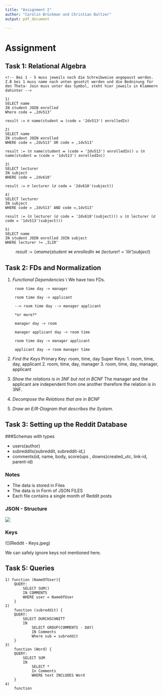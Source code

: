 ```yaml
---
title: "Assignment 2"
author: "Carolin Brückman und Christian Baltzer"
output: pdf_document

---
```



# Assignment 
## Task 1: Relational Algebra

```{SQL} 
<!-- Bei 1 - 5 muss jeweils noch die Schreibweise angepasst werden. Z.B bei 1 muss name nach unten gesetzt werden und die Bedninung für den Theta- Join muss unter das Symbol, steht hier jeweils in Klammern dahinter -->

1) 
SELECT name 
IN student JOIN enrolled
Where code = ‚2dv513‘  

result := 𝜋 name(student ⋈ (code = '2dv513') enrolledIn)

2)
SELECT name 
IN student JOIN enrolled
WHERE code = ‚2dv513‘ OR code = ‚1dv513‘

result := (𝜋 name(student ⋈ (code = '2dv513') enrolledIn)) ∪ (𝜋 name(student ⋈ (code = '1dv513') enrolledIn))

3) 
SELECT lecturer
IN subject
WHERE code = ‚2dv610‘

result := 𝜋 lecturer (𝜎 code = '2dv610'(subject))

4)
SELECT lecturer
IN subject
WHERE code = ‚2dv513‘ AND code =‚1dv513‘

result := (𝜋 lecturer (𝜎 code = '2dv610'(subject))) ∪ (𝜋 lecturer (𝜎 code = '1dv513'(subject)))

5)
SELECT name 
IN student JOIN enrolled JOIN subject
WHERE lecturer != ‚ILIR‘

``` 
$$ result := (𝜋 name(student ⋈ enrolledIn ⋈(lecturer != 'ilir') subject) $$

## Task 2: FDs and Normalization
1. *Functional Dependencies* \ 
		We have two FDs. 

		room time day -> manager 

		room time day -> applicant 
		
		--> room time day --> manager applicant 
		
		*or more?*
		
  		manager day -> room
		
		manager applicant day -> room time
		
		room time day -> manager applicant
		
		applicant day -> room manager time 
1. *Find the Keys* 
Primary Key: room, time, day 
Super Keys: 1. room, time, day, applicant 2. room, time, day, manager 3. room, time, day, manager, applicant 
1. *Show the relations is in 3NF but not in BCNF* 
The manager and the applicant are independent from one another therefore the relation is in 3NF. <!--Beweis das es nicht in BCNF ist fehlt noch--> 
1. *Decompose the Relations that are in BCNF*
1. *Draw an E/R-Diagram that describes the System.*

## Task 3: Setting up the Reddit Database
###Schemas with types

* users(author)
* subreddits(subreddit, subreddit-id,)
* comments(id, name, body, score(ups , downs)<!--brauchen wir das?-->created_utc, link-id, parent-id)


### Notes
- The data is stored in Files
- The data is in Form of JSON FILES
- Each file contains a single month of Reddit posts

### JSON - Structure

![]("Reddit-JSONStructure.jpeg")
### Keys

![](Reddit - Keys.jpeg)

We can safely ignore keys not mentioned here.

## Task 5: Queries
```
1) function (NameOfUser){
	QUERY:
		SELECT SUM()
		IN COMMENTS
		WHERE user = NameOfUser
	}
2)
	function (subreddit) {
	QUERY:
		SELECT DURCHSCHNITT
		IN 
			SELECT GROUP(COMMENTS - DAY)
			IN Comments
			Where sub = subreddit
	}
3)
	function (Word) {
	QUERY:
		SELECT SUM
		IN
			SELECT *
			In Comments
			WHERE text INCLUDES Word
	}
4)
	function 
```


